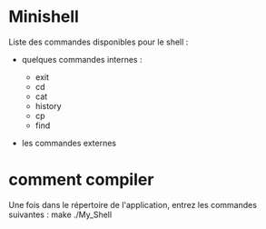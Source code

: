 # Minishell

Liste des commandes disponibles pour le shell :

- quelques commandes internes :
    - exit
    - cd
    - cat
    - history
    - cp
    - find

- les commandes externes


# comment compiler

Une fois dans le répertoire de l'application, entrez les commandes suivantes : 
make
./My_Shell

